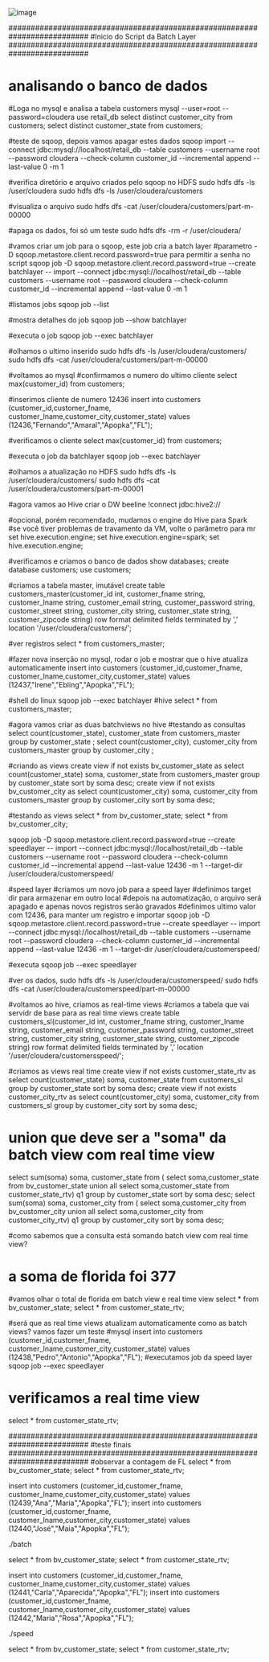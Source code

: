 ![image](https://user-images.githubusercontent.com/82824988/118039363-a3ac6900-b346-11eb-9157-84525efa7d26.png)

########################################################################## 
#Inicio do Script da Batch Layer
########################################################################## 
# analisando o banco de dados
#Loga no mysql e analisa a tabela customers
mysql --user=root --password=cloudera
use retail_db
select distinct customer_city from customers;
select distinct customer_state from customers;

#teste de sqoop, depois vamos apagar estes dados
sqoop import --connect jdbc:mysql://localhost/retail_db --table customers --username root --password cloudera --check-column customer_id --incremental append --last-value 0 -m 1

#verifica diretório e arquivo criados pelo sqoop no HDFS
sudo hdfs dfs -ls /user/cloudera
sudo hdfs dfs -ls /user/cloudera/customers

#visualiza o arquivo
sudo hdfs dfs -cat /user/cloudera/customers/part-m-00000

#apaga os dados, foi só um teste
sudo hdfs dfs -rm -r /user/cloudera/

#vamos criar um job para o sqoop, este job cria a batch layer
#parametro -D sqoop.metastore.client.record.password=true para permitir a senha no script
sqoop job -D sqoop.metastore.client.record.password=true --create batchlayer -- import --connect jdbc:mysql://localhost/retail_db --table customers --username root --password cloudera --check-column customer_id --incremental append --last-value 0 -m 1 

#listamos jobs
sqoop job --list

#mostra detalhes do job
sqoop job --show batchlayer

#executa o job
sqoop job --exec batchlayer

#olhamos o ultimo inserido
sudo hdfs dfs -ls /user/cloudera/customers/
sudo hdfs dfs -cat /user/cloudera/customers/part-m-00000

#voltamos ao mysql
#confirmamos o numero do ultimo cliente
select max(customer_id) from customers;

#inserimos cliente de numero 12436
insert into customers (customer_id,customer_fname, customer_lname,customer_city,customer_state) values (12436,"Fernando","Amaral","Apopka","FL");

#verificamos o cliente
select max(customer_id) from customers;

#executa o job da batchlayer
sqoop job --exec batchlayer

#olhamos a atualização no HDFS
sudo hdfs dfs -ls /user/cloudera/customers/
sudo hdfs dfs -cat /user/cloudera/customers/part-m-00001

#agora vamos ao Hive criar o DW
beeline
!connect jdbc:hive2://

#opcional, porém recomendado, mudamos o engine do Hive para Spark
#se você tiver problemas de travamento da VM, volte o parâmetro para mr
set hive.execution.engine;
set hive.execution.engine=spark;
set hive.execution.engine;

#verificamos e criamos o banco de dados
show databases;
create database customers;
use customers;

#criamos a tabela master, imutável
create table customers_master(customer_id int, customer_fname string, customer_lname string, customer_email string, customer_password string, customer_street string,  customer_city string, customer_state string, customer_zipcode string) row format delimited fields terminated by ',' location '/user/cloudera/customers/';

#ver registros
select * from customers_master;

#fazer nova inserção no mysql, rodar o job e mostrar que o hive atualiza automaticamente
insert into customers (customer_id,customer_fname, customer_lname,customer_city,customer_state) values (12437,"Irene","Ebling","Apopka","FL");

#shell do linux
sqoop job --exec batchlayer
#hive
select * from customers_master;

#agora vamos criar as duas batchviews no hive
#testando as consultas
select count(customer_state), customer_state from customers_master group by customer_state ;
select count(customer_city), customer_city from customers_master group by customer_city ;

#criando as views
create view if not exists bv_customer_state as select count(customer_state) soma, customer_state from customers_master group by customer_state sort by soma desc;
create view if not exists bv_customer_city as select count(customer_city) soma, customer_city from customers_master group by customer_city sort by soma desc;

#testando as views
select * from bv_customer_state;
select * from bv_customer_city;

sqoop job -D sqoop.metastore.client.record.password=true --create speedlayer -- import --connect jdbc:mysql://localhost/retail_db --table customers --username root --password cloudera --check-column customer_id --incremental append --last-value 12436 -m 1 --target-dir /user/cloudera/customerspeed/

#speed layer
#criamos um novo job para a speed layer
#definimos target dir para armazenar em outro local
#depois na automatização, o arquivo será apagado e apenas novos registros serão gravados 
#definimos ultimo valor com 12436, para manter um registro e importar
sqoop job -D sqoop.metastore.client.record.password=true --create speedlayer -- import --connect jdbc:mysql://localhost/retail_db --table customers --username root --password cloudera --check-column customer_id --incremental append --last-value 12436 -m 1 --target-dir /user/cloudera/customerspeed/

#executa
sqoop job --exec speedlayer

#ver os dados,
sudo hdfs dfs -ls /user/cloudera/customerspeed/
sudo hdfs dfs -cat /user/cloudera/customerspeed/part-m-00000

#voltamos ao hive, criamos as real-time views
#criamos a tabela que vai servidr de base para as real time views
create table customers_sl(customer_id int, customer_fname string, customer_lname string, customer_email string, customer_password string, customer_street string,  customer_city string, customer_state string, customer_zipcode string) row format delimited fields terminated by ',' location '/user/cloudera/customersspeed/';

#criamos as views real time
create view if not exists customer_state_rtv as select count(customer_state) soma, customer_state from customers_sl group by customer_state sort by soma desc;
create view if not exists customer_city_rtv as select count(customer_city) soma, customer_city from customers_sl group by customer_city sort by soma desc;

# union que deve ser a "soma" da batch view com real time view
select sum(soma) soma,  customer_state from  (  select soma,customer_state from bv_customer_state  union all   select soma,customer_state from customer_state_rtv) q1  group by customer_state sort by soma desc;
select sum(soma) soma,  customer_city from  (  select soma,customer_city from bv_customer_city  union all   select soma,customer_city from customer_city_rtv) q1  group by customer_city sort by soma desc;

#como sabemos que a consulta está somando batch view com real time view?
# a soma de florida foi 377
#vamos olhar o total de florida em batch view e real time view
select * from bv_customer_state;
select * from customer_state_rtv;

#será que as real time views atualizam automaticamente como as batch views? vamos fazer um teste
#mysql 
insert into customers (customer_id,customer_fname, customer_lname,customer_city,customer_state) values (12438,"Pedro","Antonio","Apopka","FL");
#executamos job da speed layer
sqoop job --exec speedlayer
# verificamos a real time view
select * from customer_state_rtv;

##########################################################################
#teste finais
########################################################################## 
#observar a contagem de FL
select * from bv_customer_state;
select * from customer_state_rtv;

insert into customers (customer_id,customer_fname, customer_lname,customer_city,customer_state) values (12439,"Ana","Maria","Apopka","FL");
insert into customers (customer_id,customer_fname, customer_lname,customer_city,customer_state) values (12440,"José","Maia","Apopka","FL");

./batch

select * from bv_customer_state;
select * from customer_state_rtv;

insert into customers (customer_id,customer_fname, customer_lname,customer_city,customer_state) values (12441,"Carla","Aparecida","Apopka","FL");
insert into customers (customer_id,customer_fname, customer_lname,customer_city,customer_state) values (12442,"Maria","Rosa","Apopka","FL");

./speed

select * from bv_customer_state;
select * from customer_state_rtv;
